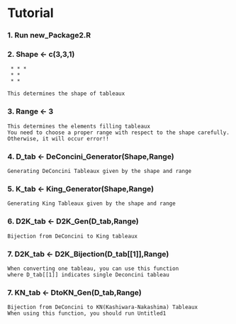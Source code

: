 # Tutorial

### 1. Run new_Package2.R

### 2. Shape <- c(3,3,1) 
     * * *
     * *
     * *
     
    This determines the shape of tableaux

### 3. Range <- 3 
    This determines the elements filling tableaux
    You need to choose a proper range with respect to the shape carefully. Otherwise, it will occur error!!

### 4. D_tab <- DeConcini_Generator(Shape,Range) 
    Generating DeConcini Tableaux given by the shape and range

### 5. K_tab <- King_Generator(Shape,Range) 
    Generating King Tableaux given by the shape and range

### 6. D2K_tab <- D2K_Gen(D_tab,Range)
    Bijection from DeConcini to King tableaux

 
### 7. D2K_tab <- D2K_Bijection(D_tab[[1]],Range) 
    When converting one tableau, you can use this function
    where D_tab[[1]] indicates single Deconcini tableau
    
### 7. KN_tab <- DtoKN_Gen(D_tab,Range)
    Bijection from DeConcini to KN(Kashiwara-Nakashima) Tableaux
    When using this function, you should run Untitled1
